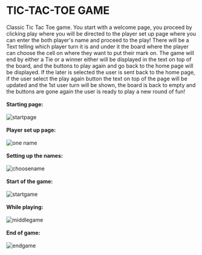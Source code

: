 <h1>TIC-TAC-TOE GAME</H1>

Classic Tic Tac Toe game. You start with a welcome page, you proceed by clicking play where you will be directed to the player set up page where you can enter the both player's name and proceed to the play!
There will be a Text telling which player turn it is and under it the board where the player can choose the cell on where they want to put their mark on. The game will end by either a Tie or a winner either will be displayed in the text on top of the board, and the buttons to play again and go back to the home page will be displayed. If the later is selected the user is sent back to the home page, if the user select the play again button the text on top of the page will be updated and the 1st user turn will be shown, the board is back to empty and the buttons are gone again the user is ready to play a new round of fun!
<br><br>
<b>Starting page:</b><br><br>
![startpage](https://user-images.githubusercontent.com/105053234/211216262-2d2a1af7-70c7-419c-a639-274b3fcde8ac.png)<br><br>
<b>Player set up page:</b><br><br>
![one name](https://user-images.githubusercontent.com/105053234/211216270-477168cb-cf94-4045-b391-c7822eb3061f.png)<br><br>
<b>Setting up the names:</b><br><br>
![choosename](https://user-images.githubusercontent.com/105053234/211216281-42f1f3c1-0c05-46b8-a178-ccf0d586de1b.png)<br><br>
<b>Start of the game:</b><br><br>
![startgame](https://user-images.githubusercontent.com/105053234/211216287-3db3a7cc-f59e-4dba-9dc3-776f67bb51e2.png)<br><br>
<b>While playing:</b><br><br>
![middlegame](https://user-images.githubusercontent.com/105053234/211216294-81a8a95e-d7e9-4393-a45a-0dae8874f300.png)<br><br>
<B>End of game:</b><br><br>
![endgame](https://user-images.githubusercontent.com/105053234/211216299-0e6f29ca-f23b-42d3-b3d2-b809d27af844.png)
